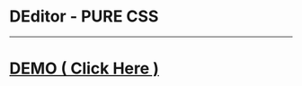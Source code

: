 <h1>DEditor - PURE CSS </h1>
<hr>
<h1><a href="https://dinethlive.github.io/DEditor-Pure-CSS/" > DEMO ( Click Here ) </h1>
